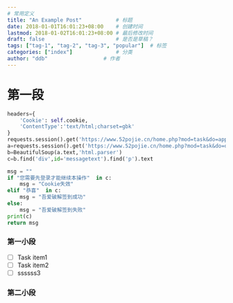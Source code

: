 ```yaml
---
# 常用定义
title: "An Example Post"           # 标题
date: 2018-01-01T16:01:23+08:00    # 创建时间
lastmod: 2018-01-02T16:01:23+08:00 # 最后修改时间
draft: false                       # 是否是草稿？
tags: ["tag-1", "tag-2", "tag-3", "popular"]  # 标签
categories: ["index"]              # 分类
author: "ddb"                  # 作者
---
```


# 第一段

``` python
headers={
	'Cookie': self.cookie,
	'ContentType':'text/html;charset=gbk'
}
requests.session().get('https://www.52pojie.cn/home.php?mod=task&do=apply&id=2',headers=headers)
a=requests.session().get('https://www.52pojie.cn/home.php?mod=task&do=draw&id=2',headers=headers)
b=BeautifulSoup(a.text,'html.parser')          
c=b.find('div',id='messagetext').find('p').text

msg = ""
if "您需要先登录才能继续本操作"  in c: 
	msg = "Cookie失效"
elif "恭喜"  in c:
	msg = "吾爱破解签到成功"
else:
	msg = "吾爱破解签到失败"
print(c)
return msg
```
### 第一小段

- [ ] Task item1
- [ ] Task item2
- [ ] ssssss3

### 第二小段

